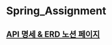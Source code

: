 # Spring_Assignment

## [API 명세 & ERD 노션 페이지](https://hohomi.notion.site/HANGHAE-BLOG-PROJECT-be247d13901542ddb5d335568d8eaf9d "HANGHAE BLOG")
